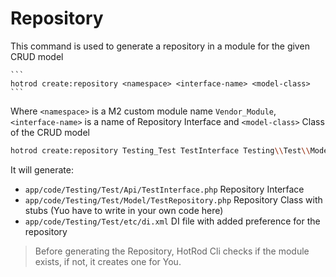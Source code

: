 # Repository

This command is used to generate a repository in a module for the given CRUD model

    ```
    hotrod create:repository <namespace> <interface-name> <model-class>
    ```
    
Where `<namespace>` is a M2 custom module name `Vendor_Module`, `<interface-name>` is a name of Repository Interface and
`<model-class>` Class of the CRUD model

  ```bash
  hotrod create:repository Testing_Test TestInterface Testing\\Test\\Model\\Test
  ```

It will generate:
* `app/code/Testing/Test/Api/TestInterface.php` Repository Interface
* `app/code/Testing/Test/Model/TestRepository.php` Repository Class with stubs (Yuo have to write in your own code here)
* `app/code/Testing/Test/etc/di.xml` DI file with added preference for the repository

> Before generating the Repository, HotRod Cli checks if the module exists, if not, it creates one for You.
     